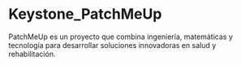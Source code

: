 # Keystone_PatchMeUp
PatchMeUp es un proyecto que combina ingeniería, matemáticas y tecnología para desarrollar soluciones innovadoras en salud y rehabilitación. 
